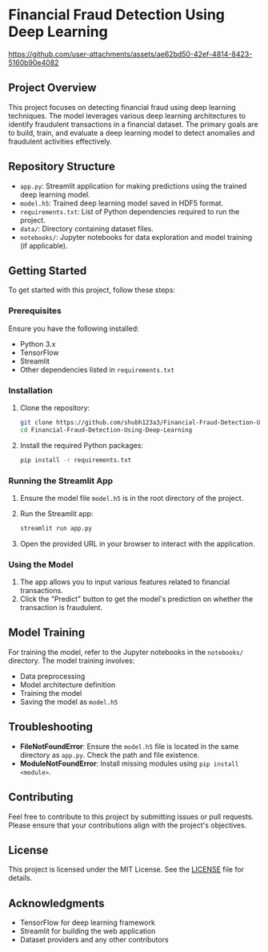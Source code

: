 

# Financial Fraud Detection Using Deep Learning


https://github.com/user-attachments/assets/ae62bd50-42ef-4814-8423-5160b90e4082


## Project Overview

This project focuses on detecting financial fraud using deep learning techniques. The model leverages various deep learning architectures to identify fraudulent transactions in a financial dataset. The primary goals are to build, train, and evaluate a deep learning model to detect anomalies and fraudulent activities effectively.

## Repository Structure

- `app.py`: Streamlit application for making predictions using the trained deep learning model.
- `model.h5`: Trained deep learning model saved in HDF5 format.
- `requirements.txt`: List of Python dependencies required to run the project.
- `data/`: Directory containing dataset files.
- `notebooks/`: Jupyter notebooks for data exploration and model training (if applicable).

## Getting Started

To get started with this project, follow these steps:

### Prerequisites

Ensure you have the following installed:

- Python 3.x
- TensorFlow
- Streamlit
- Other dependencies listed in `requirements.txt`

### Installation

1. Clone the repository:

   ```bash
   git clone https://github.com/shubh123a3/Financial-Fraud-Detection-Using-Deep-Learning.git
   cd Financial-Fraud-Detection-Using-Deep-Learning
   ```

2. Install the required Python packages:

   ```bash
   pip install -r requirements.txt
   ```

### Running the Streamlit App

1. Ensure the model file `model.h5` is in the root directory of the project.

2. Run the Streamlit app:

   ```bash
   streamlit run app.py
   ```

3. Open the provided URL in your browser to interact with the application.

### Using the Model

1. The app allows you to input various features related to financial transactions.
2. Click the "Predict" button to get the model's prediction on whether the transaction is fraudulent.

## Model Training

For training the model, refer to the Jupyter notebooks in the `notebooks/` directory. The model training involves:

- Data preprocessing
- Model architecture definition
- Training the model
- Saving the model as `model.h5`

## Troubleshooting

- **FileNotFoundError**: Ensure the `model.h5` file is located in the same directory as `app.py`. Check the path and file existence.
- **ModuleNotFoundError**: Install missing modules using `pip install <module>`.

## Contributing

Feel free to contribute to this project by submitting issues or pull requests. Please ensure that your contributions align with the project's objectives.

## License

This project is licensed under the MIT License. See the [LICENSE](LICENSE) file for details.

## Acknowledgments

- TensorFlow for deep learning framework
- Streamlit for building the web application
- Dataset providers and any other contributors


